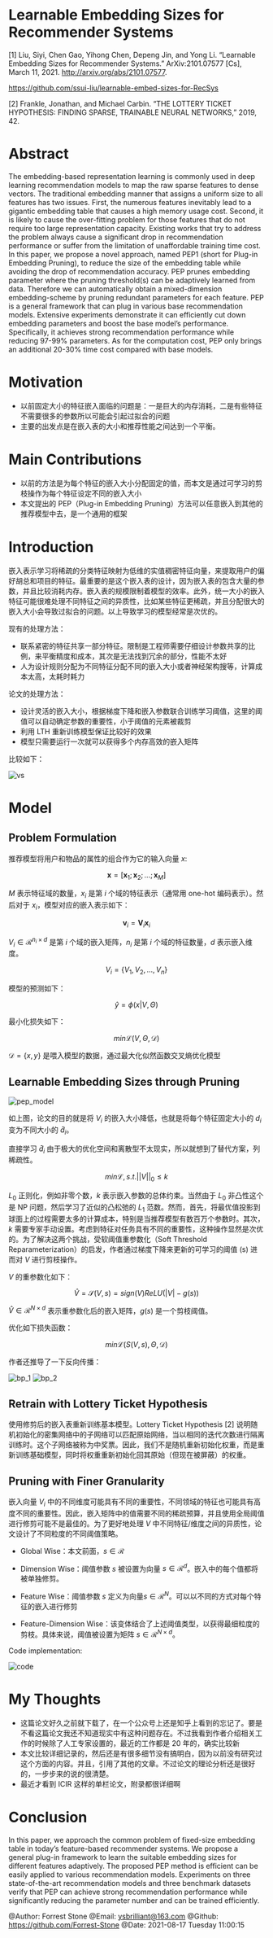 # Learnable Embedding Sizes for Recommender Systems

[1] Liu, Siyi, Chen Gao, Yihong Chen, Depeng Jin, and Yong Li. “Learnable Embedding Sizes for Recommender Systems.” ArXiv:2101.07577 [Cs], March 11, 2021. http://arxiv.org/abs/2101.07577.

 https://github.com/ssui-liu/learnable-embed-sizes-for-RecSys

[2] Frankle, Jonathan, and Michael Carbin. “THE LOTTERY TICKET HYPOTHESIS: FINDING SPARSE, TRAINABLE NEURAL NETWORKS,” 2019, 42.


# Abstract

The embedding-based representation learning is commonly used in deep learning recommendation models to map the raw sparse features to dense vectors. The traditional embedding manner that assigns a uniform size to all features has two issues. First, the numerous features inevitably lead to a gigantic embedding table that causes a high memory usage cost. Second, it is likely to cause the over-fitting problem for those features that do not require too large representation capacity. Existing works that try to address the problem always cause a significant drop in recommendation performance or suffer from the limitation of unaffordable training time cost. In this paper, we propose a novel approach, named PEP1 (short for Plug-in Embedding Pruning), to reduce the size of the embedding table while avoiding the drop of recommendation accuracy. PEP prunes embedding parameter where the pruning threshold(s) can be adaptively learned from data. Therefore we can automatically obtain a mixed-dimension embedding-scheme by pruning redundant parameters for each feature. PEP is a general framework that can plug in various base recommendation models. Extensive experiments demonstrate it can efficiently cut down embedding parameters and boost the base model’s performance. Specifically, it achieves strong recommendation performance while reducing 97-99% parameters. As for the computation cost, PEP only brings an additional 20-30% time cost compared with base models.

# Motivation

- 以前固定大小的特征嵌入面临的问题是：一是巨大的内存消耗，二是有些特征不需要很多的参数所以可能会引起过拟合的问题
- 主要的出发点是在嵌入表的大小和推荐性能之间达到一个平衡。

# Main Contributions

- 以前的方法是为每个特征的嵌入大小分配固定的值，而本文是通过可学习的剪枝操作为每个特征设定不同的嵌入大小
- 本文提出的 PEP（Plug-in Embedding Pruning）方法可以任意嵌入到其他的推荐模型中去，是一个通用的框架

# Introduction

嵌入表示学习将稀疏的分类特征映射为低维的实值稠密特征向量，来提取用户的偏好胡总和项目的特征。最重要的是这个嵌入表的设计，因为嵌入表的包含大量的参数，并且比较消耗内存。嵌入表的规模限制着模型的效率。此外，统一大小的嵌入特征可能很难处理不同特征之间的异质性，比如某些特征更稀疏，并且分配很大的嵌入大小会导致过拟合的问题。以上导致学习的模型经常是次优的。

现有的处理方法：

- 联系紧密的特征共享一部分特征。限制是工程师需要仔细设计参数共享的比例，来平衡精度和成本，其次是无法找到冗余的部分，性能不太好
- 人为设计规则分配为不同特征分配不同的嵌入大小或者神经架构搜等，计算成本太高，太耗时耗力

论文的处理方法：

- 设计灵活的嵌入大小，根据梯度下降和嵌入参数联合训练学习阈值，这里的阈值可以自动确定参数的重要性，小于阈值的元素被裁剪
- 利用 LTH 重新训练模型保证比较好的效果
- 模型只需要运行一次就可以获得多个内存高效的嵌入矩阵

比较如下：

![vs](./images/pep_vs.png)

# Model

## Problem Formulation

推荐模型将用户和物品的属性的组合作为它的输入向量 $x$:

$$\mathbf{x}=[\mathbf{x}_1;\mathbf{x}_2;...;\mathbf{x}_M]$$

$M$ 表示特征域的数量，$x_i$ 是第 $i$ 个域的特征表示（通常用 one-hot 编码表示）。然后对于 $x_i$，模型对应的嵌入表示如下：

$$\mathbf{v}_i=\mathbf{V}_i\mathbf{x}_i$$

$V_i \in \mathcal{R}^{n_i \times d}$ 是第 $i$ 个域的嵌入矩阵，$n_i$ 是第 $i$ 个域的特征数量，$d$ 表示嵌入维度。

$$V_i=\{V_1, V_2,..., V_n\}$$

模型的预测如下：

$$\hat{y}=\phi(x|V, \Theta)$$

最小化损失如下：

$$min \mathcal{L}(V, \Theta, \mathcal{D})$$

$\mathcal{D}=\{x,y\}$ 是喂入模型的数据，通过最大化似然函数交叉熵优化模型

## Learnable Embedding Sizes through Pruning

![pep_model](./images/pep_model.png)

如上图，论文的目的就是将 $V_i$ 的嵌入大小降低，也就是将每个特征固定大小的 $d_i$ 变为不同大小的 $\hat{d}_i$。

直接学习 $\hat{d}_i$ 由于极大的优化空间和离散型不太现实，所以就想到了替代方案，列稀疏性。

$$min\mathcal{L}, s.t.||V||_0 \leq k$$

$L_0$ 正则化，例如非零个数，$k$ 表示嵌入参数的总体约束。当然由于 $L_0$ 非凸性这个是 NP 问题，然后学习了近似的凸松弛的 $L_1$ 范数。然而，首先，将最优值投影到  球面上的过程需要太多的计算成本，特别是当推荐模型有数百万个参数时。其次，$k$ 需要专家手动设置。考虑到特征对任务具有不同的重要性，这种操作显然是次优的。为了解决这两个挑战，受软阈值重参数化（Soft Threshold Reparameterization）的启发，作者通过梯度下降来更新的可学习的阈值 (s) 进而对 $V$ 进行剪枝操作。

$V$ 的重参数化如下：

$$\hat{V}=\mathcal{S}(V,s)=sign(V)ReLU(|V|-g(s))$$

$\hat{V}\in \mathcal{R}^{N\times d}$ 表示重参数化后的嵌入矩阵，$g(s)$ 是一个剪枝阈值。

优化如下损失函数：

$$min \mathcal{L}(S(V,s), \Theta, \mathcal{D})$$

作者还推导了一下反向传播：

![bp_1](./images/bp_1.png)
![bp_2](./images/bp_2.png)

## Retrain with Lottery Ticket Hypothesis

使用修剪后的嵌入表重新训练基本模型。Lottery Ticket Hypothesis [2] 说明随机初始化的密集网络中的子网络可以匹配原始网络，当以相同的迭代次数进行隔离训练时。这个子网络被称为中奖票。因此，我们不是随机重新初始化权重，而是重新训练基础模型，同时将权重重新初始化回其原始（但现在被屏蔽）的权重。

## Pruning with Finer Granularity

嵌入向量 $V_i$ 中的不同维度可能具有不同的重要性，不同领域的特征也可能具有高度不同的重要性。因此，嵌入矩阵中的值需要不同的稀疏预算，并且使用全局阈值进行修剪可能不是最佳的。为了更好地处理 $V$ 中不同特征/维度之间的异质性，论文设计了不同粒度的不同阈值策略。

- Global Wise：本文前面，$s \in \mathcal{R}$

- Dimension Wise：阈值参数 $s$ 被设置为向量 $s \in \mathcal{R}^{d}$。嵌入中的每个值都将被单独修剪。
- Feature Wise：阈值参数 $s$ 定义为向量$s \in \mathcal{R}^{N}$。可以以不同的方式对每个特征的嵌入进行修剪
- Feature-Dimension Wise：该变体结合了上述阈值类型，以获得最细粒度的剪枝。具体来说，阈值被设置为矩阵 $s \in \mathcal{R}^{N\times d}$。


Code implementation:

![code](./images/code.png)


# My Thoughts

- 这篇论文好久之前就下载了，在一个公众号上还是知乎上看到的忘记了。要是不看这篇论文我还不知道现实中有这种问题存在。不过我看到作者介绍相关工作的时候除了人工专家设置的，最近的工作都是 20 年的，确实比较新
- 本文比较详细记录的，然后还是有很多细节没有搞明白，因为以前没有研究过这个方面的内容。并且，引用了其他的文章。不过论文的理论分析还是很好的，一步步来的说的很清楚。
- 最近才看到 ICIR 这样的单栏论文，附录都很详细啊

# Conclusion

In this paper, we approach the common problem of fixed-size embedding table in today’s feature-based recommender systems. We propose a general plug-in framework to learn the suitable embedding sizes for different features adaptively. The proposed PEP method is efficient can be easily applied to various recommendation models. Experiments on three state-of-the-art recommendation models and three benchmark datasets verify that PEP can achieve strong recommendation performance while significantly reducing the parameter number and can be trained efficiently.



@Author: Forrest Stone
@Email: ysbrilliant@163.com
@Github: https://github.com/Forrest-Stone
@Date: 2021-08-17 Tuesday 11:00:15
